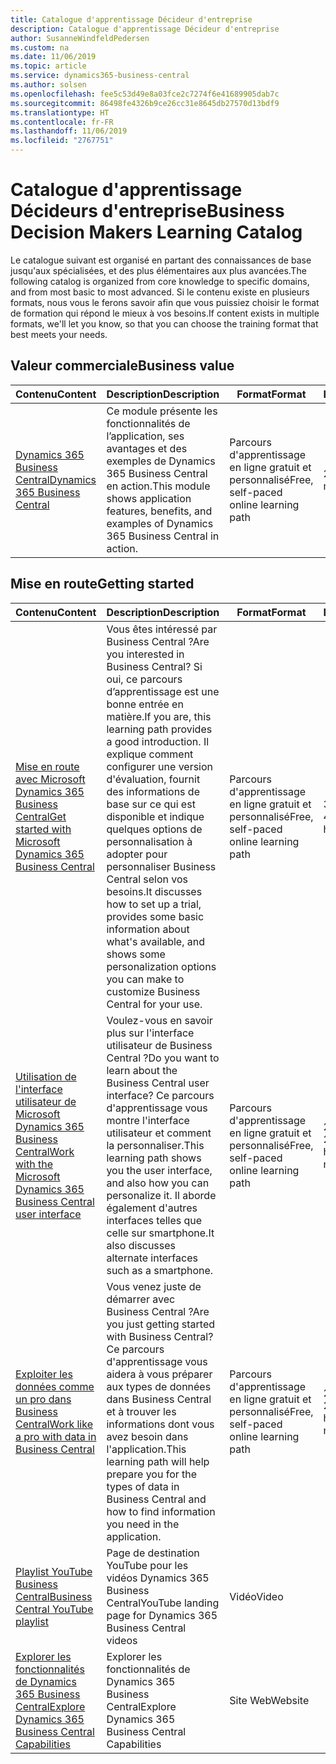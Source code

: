 ```yaml
---
title: Catalogue d'apprentissage Décideur d'entreprise
description: Catalogue d'apprentissage Décideur d'entreprise
author: SusanneWindfeldPedersen
ms.custom: na
ms.date: 11/06/2019
ms.topic: article
ms.service: dynamics365-business-central
ms.author: solsen
ms.openlocfilehash: fee5c53d49e8a03fce2c7274f6e41689905dab7c
ms.sourcegitcommit: 86498fe4326b9ce26cc31e8645db27570d13bdf9
ms.translationtype: HT
ms.contentlocale: fr-FR
ms.lasthandoff: 11/06/2019
ms.locfileid: "2767751"
---
```

# <a name="business-decision-makers-learning-catalog"></a><span data-ttu-id="b48fb-103">Catalogue d'apprentissage Décideurs d'entreprise</span><span class="sxs-lookup"><span data-stu-id="b48fb-103">Business Decision Makers Learning Catalog</span></span>

<span data-ttu-id="b48fb-104">Le catalogue suivant est organisé en partant des connaissances de base jusqu'aux spécialisées, et des plus élémentaires aux plus avancées.</span><span class="sxs-lookup"><span data-stu-id="b48fb-104">The following catalog is organized from core knowledge to specific domains, and from most basic to most advanced.</span></span> <span data-ttu-id="b48fb-105">Si le contenu existe en plusieurs formats, nous vous le ferons savoir afin que vous puissiez choisir le format de formation qui répond le mieux à vos besoins.</span><span class="sxs-lookup"><span data-stu-id="b48fb-105">If content exists in multiple formats, we'll let you know, so that you can choose the training format that best meets your needs.</span></span>  

## <span data-ttu-id="b48fb-106">Valeur commerciale<a name="busvalue"></a></span><span class="sxs-lookup"><span data-stu-id="b48fb-106">Business value<a name="busvalue"></a></span></span>

| <span data-ttu-id="b48fb-107">Contenu</span><span class="sxs-lookup"><span data-stu-id="b48fb-107">Content</span></span>                                                                 | <span data-ttu-id="b48fb-108">Description</span><span class="sxs-lookup"><span data-stu-id="b48fb-108">Description</span></span>                                                                                                | <span data-ttu-id="b48fb-109">Format</span><span class="sxs-lookup"><span data-stu-id="b48fb-109">Format</span></span>                                | <span data-ttu-id="b48fb-110">Longueur</span><span class="sxs-lookup"><span data-stu-id="b48fb-110">Length</span></span>     |
|----------------------------------------------------------------------------------------------------------------|------------------------------------------------------------------------------------------------------------|---------------------------------------|------------|
| [<span data-ttu-id="b48fb-111">Dynamics 365 Business Central</span><span class="sxs-lookup"><span data-stu-id="b48fb-111">Dynamics 365 Business Central</span></span>](https://docs.microsoft.com/learn/modules/dynamics-365-business-central/) | <span data-ttu-id="b48fb-112">Ce module présente les fonctionnalités de l’application, ses avantages et des exemples de Dynamics 365 Business Central en action.</span><span class="sxs-lookup"><span data-stu-id="b48fb-112">This module shows application features, benefits, and examples of Dynamics 365 Business Central in action.</span></span> | <span data-ttu-id="b48fb-113">Parcours d'apprentissage en ligne gratuit et personnalisé</span><span class="sxs-lookup"><span data-stu-id="b48fb-113">Free, self-paced online learning path</span></span> | <span data-ttu-id="b48fb-114">24 minutes</span><span class="sxs-lookup"><span data-stu-id="b48fb-114">24 minutes</span></span> |

## <span data-ttu-id="b48fb-115">Mise en route<a name="get-started"></a></span><span class="sxs-lookup"><span data-stu-id="b48fb-115">Getting started<a name="get-started"></a></span></span>

| <span data-ttu-id="b48fb-116">Contenu</span><span class="sxs-lookup"><span data-stu-id="b48fb-116">Content</span></span>                                                                                                                             | <span data-ttu-id="b48fb-117">Description</span><span class="sxs-lookup"><span data-stu-id="b48fb-117">Description</span></span>                                                                                                                                                                                                                                                                                      | <span data-ttu-id="b48fb-118">Format</span><span class="sxs-lookup"><span data-stu-id="b48fb-118">Format</span></span>                                | <span data-ttu-id="b48fb-119">Longueur</span><span class="sxs-lookup"><span data-stu-id="b48fb-119">Length</span></span>             |
|------------------------------------------------------------------------------------------------------------------------------------------------------------------------------|--------------------------------------------------------------------------------------------------------------------------------------------------------------------------------------------------------------------------------------------------------------------------------------------------|---------------------------------------|--------------------|
| [<span data-ttu-id="b48fb-120">Mise en route avec Microsoft Dynamics 365 Business Central</span><span class="sxs-lookup"><span data-stu-id="b48fb-120">Get started with Microsoft Dynamics 365 Business Central</span></span>](https://docs.microsoft.com/learn/paths/get-started-dynamics-365-business-central/)                          | <span data-ttu-id="b48fb-121">Vous êtes intéressé par Business Central ?</span><span class="sxs-lookup"><span data-stu-id="b48fb-121">Are you interested in Business Central?</span></span> <span data-ttu-id="b48fb-122">Si oui, ce parcours d’apprentissage est une bonne entrée en matière.</span><span class="sxs-lookup"><span data-stu-id="b48fb-122">If you are, this learning path provides a good introduction.</span></span> <span data-ttu-id="b48fb-123">Il explique comment configurer une version d'évaluation, fournit des informations de base sur ce qui est disponible et indique quelques options de personnalisation à adopter pour personnaliser Business Central selon vos besoins.</span><span class="sxs-lookup"><span data-stu-id="b48fb-123">It discusses how to set up a trial, provides some basic information about what's available, and shows some personalization options you can make to customize Business Central for your use.</span></span> | <span data-ttu-id="b48fb-124">Parcours d'apprentissage en ligne gratuit et personnalisé</span><span class="sxs-lookup"><span data-stu-id="b48fb-124">Free, self-paced online learning path</span></span> | <span data-ttu-id="b48fb-125">3 heures 4 minutes</span><span class="sxs-lookup"><span data-stu-id="b48fb-125">3 hours 4 minutes</span></span>  |
| [<span data-ttu-id="b48fb-126">Utilisation de l'interface utilisateur de Microsoft Dynamics 365 Business Central</span><span class="sxs-lookup"><span data-stu-id="b48fb-126">Work with the Microsoft Dynamics 365 Business Central user interface</span></span>](https://docs.microsoft.com/learn/paths/work-with-user-interface-dynamics-365-business-central/) | <span data-ttu-id="b48fb-127">Voulez-vous en savoir plus sur l'interface utilisateur de Business Central ?</span><span class="sxs-lookup"><span data-stu-id="b48fb-127">Do you want to learn about the Business Central user interface?</span></span> <span data-ttu-id="b48fb-128">Ce parcours d'apprentissage vous montre l'interface utilisateur et comment la personnaliser.</span><span class="sxs-lookup"><span data-stu-id="b48fb-128">This learning path shows you the user interface, and also how you can personalize it.</span></span> <span data-ttu-id="b48fb-129">Il aborde également d'autres interfaces telles que celle sur smartphone.</span><span class="sxs-lookup"><span data-stu-id="b48fb-129">It also discusses alternate interfaces such as a smartphone.</span></span>                                                                               | <span data-ttu-id="b48fb-130">Parcours d'apprentissage en ligne gratuit et personnalisé</span><span class="sxs-lookup"><span data-stu-id="b48fb-130">Free, self-paced online learning path</span></span> | <span data-ttu-id="b48fb-131">2 heures 27 minutes</span><span class="sxs-lookup"><span data-stu-id="b48fb-131">2 hours 27 minutes</span></span> |
| [<span data-ttu-id="b48fb-132">Exploiter les données comme un pro dans Business Central</span><span class="sxs-lookup"><span data-stu-id="b48fb-132">Work like a pro with data in Business Central</span></span>](https://docs.microsoft.com/learn/paths/work-pro-data-dynamics-365-business-central)                                    | <span data-ttu-id="b48fb-133">Vous venez juste de démarrer avec Business Central ?</span><span class="sxs-lookup"><span data-stu-id="b48fb-133">Are you just getting started with Business Central?</span></span> <span data-ttu-id="b48fb-134">Ce parcours d'apprentissage vous aidera à vous préparer aux types de données dans Business Central et à trouver les informations dont vous avez besoin dans l'application.</span><span class="sxs-lookup"><span data-stu-id="b48fb-134">This learning path will help prepare you for the types of data in Business Central and how to find information you need in the application.</span></span>                                                                                                  | <span data-ttu-id="b48fb-135">Parcours d'apprentissage en ligne gratuit et personnalisé</span><span class="sxs-lookup"><span data-stu-id="b48fb-135">Free, self-paced online learning path</span></span> | <span data-ttu-id="b48fb-136">2 heures 27 minutes</span><span class="sxs-lookup"><span data-stu-id="b48fb-136">2 hours 27 minutes</span></span> |
| [<span data-ttu-id="b48fb-137">Playlist YouTube Business Central</span><span class="sxs-lookup"><span data-stu-id="b48fb-137">Business Central YouTube playlist</span></span>](https://www.youtube.com/playlist?list=PLcakwueIHoT-wVFPKUtmxlqcG1kJ0oqq4)                                                                | <span data-ttu-id="b48fb-138">Page de destination YouTube pour les vidéos Dynamics 365 Business Central</span><span class="sxs-lookup"><span data-stu-id="b48fb-138">YouTube landing page for Dynamics 365 Business Central videos</span></span>                                                                                                                                                                                                                                    | <span data-ttu-id="b48fb-139">Vidéo</span><span class="sxs-lookup"><span data-stu-id="b48fb-139">Video</span></span>                                 |                    |
| [<span data-ttu-id="b48fb-140">Explorer les fonctionnalités de Dynamics 365 Business Central</span><span class="sxs-lookup"><span data-stu-id="b48fb-140">Explore Dynamics 365 Business Central Capabilities</span></span>](https://dynamics.microsoft.com/business-central/capabilities/)                                                    | <span data-ttu-id="b48fb-141">Explorer les fonctionnalités de Dynamics 365 Business Central</span><span class="sxs-lookup"><span data-stu-id="b48fb-141">Explore Dynamics 365 Business Central Capabilities</span></span>                                                                                                                                                                                                                                               | <span data-ttu-id="b48fb-142">Site Web</span><span class="sxs-lookup"><span data-stu-id="b48fb-142">Website</span></span>                               |                    |
